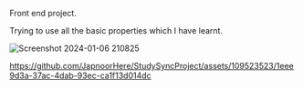 Front end project.

Trying to use all the basic properties which I have learnt.

![Screenshot 2024-01-06 210825](https://github.com/JapnoorHere/StudySyncProject/assets/109523523/df9b8393-6156-4aa0-b1e9-83fbd34b62ca)




https://github.com/JapnoorHere/StudySyncProject/assets/109523523/1eee9d3a-37ac-4dab-93ec-ca1f13d014dc


